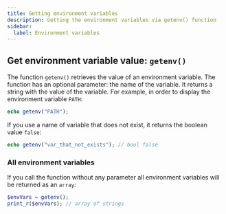 ```yaml
---
title: Getting environment variables
description: Getting the environment variables via getenv() function
sidebar:
  label: Environment variables
---
```


## Get environment variable value: `getenv()`

The function `getenv()` retrieves the value of an environment variable.
The function has an optional parameter: the name of the variable.
It returns a string with the value of the variable.
For example, in order to display the environment variable `PATH`:

```php
echo getenv("PATH");
```

If you use a name of variable that does not exist, it returns the boolean value `false`:

```php
echo getenv("var_that_not_exists"); // bool false
```

### All environment variables

If you call the function without any parameter all environment variables will be returned as an `array`:

```php
$envVars = getenv();
print_r($envVars); // array of strings
```
